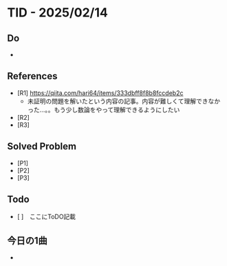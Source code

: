 # TID - 2025/02/14

## Do
- 

## References
- [R1] https://qiita.com/hari64/items/333dbff8f8b8fccdeb2c
  - 未証明の問題を解いたという内容の記事。内容が難しくて理解できなかった…。。もう少し数論をやって理解できるようにしたい
- [R2] 
- [R3] 

## Solved Problem
- [P1] 
- [P2] 
- [P3] 


## Todo
- [ ]　ここにToDO記載

## 今日の1曲
- 
